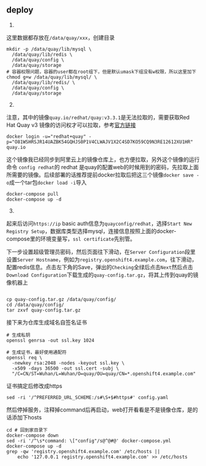## deploy

1.
这里数据都存放在`/data/quay/xxx`，创建目录

```shell
mkdir -p /data/quay/lib/mysql \
  /data/quay/lib/redis \
  /data/quay/config \
  /data/quay/storage
# 容器权限问题，容器的user都在root组下，但是默认umask下组没有w权限，所以这里加下
chmod g+w /data/quay/lib/mysql/ \
  /data/quay/lib/redis/ \
  /data/quay/config \
  /data/quay/storage

```

2.
注意，其中的镜像`quay.io/redhat/quay:v3.3.1`是无法拉取的，需要获取Red Hat Quay v3 镜像的访问权才可以拉取，参考[官方链接](https://access.redhat.com/solutions/3533201)

```shell
docker login -u="redhat+quay" -p="O81WSHRSJR14UAZBK54GQHJS0P1V4CLWAJV1X2C4SD7KO59CQ9N3RE12612XU1HR" quay.io
```

这个镜像我已经同步到阿里云上的镜像仓库上，也方便拉取，另外这个镜像的运行命令 `config redhat`的 redhat 是quay的配置web的时候用到的密码，先拉取上面所需要的镜像。后续部署的话推荐提前docker拉取后把这三个镜像`docker save -o`成一个tar包`docker load -i`导入

```shell
docker-compose pull
docker-compose up -d
```

3.
起来后访问`https://ip` basic auth信息为`quayconfig/redhat`，选择`Start New Registry Setup`，数据库类型选择mysql，连接信息按照上面的docker-compose里的环境变量写，`ssl certificate`先别管。

下一步设置超级管理员密码，然后页面往下滑动，在`Server Configuration`段里设置`Server Hostname`，例如为`registry.openshift4.example.com`，往下滑动，配置redis信息。点击左下角的Save，弹出的`Checking`全绿后点击`Next`然后点击`Download Configuration`下载生成的`quay-config.tar.gz`，将其上传到quay的镜像机器上

```shell

cp quay-config.tar.gz /data/quay/config/
cd /data/quay/config/
tar zxvf quay-config.tar.gz
```

接下来为仓库生成域名自签名证书

```shell
# 生成私钥
openssl genrsa -out ssl.key 1024

# 生成证书，最好使用通配符
openssl req \
  -newkey rsa:2048 -nodes -keyout ssl.key \
  -x509 -days 36500 -out ssl.cert -subj \
  "/C=CN/ST=Wuhan/L=Wuhan/O=quay/OU=quay/CN=*.openshift4.example.com"
```

证书搞定后修改成https

```shell
sed -ri '/^PREFERRED_URL_SCHEME:/s#\S+$#https#' config.yaml
```

然后停掉服务，注释掉command后再启动，web打开看看是不是镜像仓库，是的话添加下hosts
```shell
cd # 回到家目录下
docker-compose down
sed -ri '/^\s*command: \["config"/s@^@#@' docker-compose.yml
docker-compose up -d
grep -qw 'registry.openshift4.example.com' /etc/hosts || 
    echo '127.0.0.1 registry.openshift4.example.com' >> /etc/hosts
```

